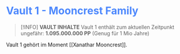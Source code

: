 # <font color = 4d88fd>Vault 1 - Mooncrest Family</font>

>[!INFO] **VAULT INHALTE**
>Vault 1 enthält zum aktuellen Zeitpunkt ungefähr:
>**1.095.000.000 PP** (Genug für 1 Mio Jahre)

Vault 1 gehört im Moment [[Xanathar Mooncrest]].